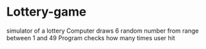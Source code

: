 # Lottery-game
simulator of a lottery
Computer draws 6 random number from range between 1 and 49
Program checks how many times user hit
